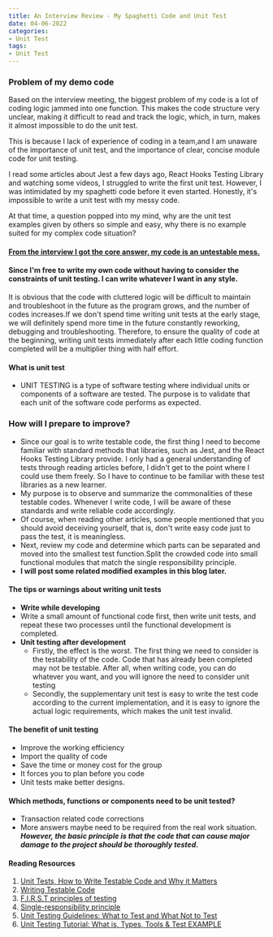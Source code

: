 ```yaml
---
title: An Interview Review - My Spaghetti Code and Unit Test
date: 04-06-2022
categories:
- Unit Test 
tags:
- Unit Test
---
```


### Problem of my demo code

Based on the interview meeting, the biggest problem of my code is a lot of coding logic jammed into one function.
This makes the code structure very unclear, making it difficult to read and track the logic, which, in turn, makes it almost impossible to do the unit test.

This is because I lack of experience of coding in a team,and I am unaware of the importance of unit test, and the importance of clear, concise module code for unit testing.

I read some articles about Jest a few days ago, React Hooks Testing Library and watching some videos, I struggled to write the first unit test. However, I was intimidated by my spaghetti code before it even started. Honestly, it's impossible to write a unit test with my messy code. 

At that time, a question popped into my mind, why are the unit test examples given by others so simple and easy, why there is no example suited for my complex code situation? 

#### <ins>From the interview I got the core answer, my code is an untestable mess.</ins> 
#### Since I'm free to write my own code without having to consider the constraints of unit testing. I can write whatever I want in any style.

It is obvious that the code with cluttered logic will be difficult to maintain and troubleshoot in the future as the program grows, and the number of codes increases.If we don't spend time writing unit tests at the early stage, we will definitely spend more time in the future constantly reworking, debugging and troubleshooting. 
Therefore, to ensure the quality of code at the beginning, writing unit tests immediately after each little coding function completed will be a multiplier thing with half effort.


#### What is unit test
- UNIT TESTING is a type of software testing where individual units or components of a software are tested. The purpose is to validate that each unit of the software code performs as expected.


### How will I prepare to improve?
- Since our goal is to write testable code, the first thing I need to become familiar with standard methods that libraries, such as Jest, and the React Hooks Testing Library provide. I only had a general understanding of tests through reading articles before, I didn't get to the point where I could use them freely. So I have to continue to be familiar with these test libraries as a new learner.
- My purpose is to observe and summarize the commonalities of these testable codes. Whenever I write code, I will be aware of these standards and write reliable code accordingly. 
- Of course, when reading other articles, some people mentioned that you should avoid deceiving yourself, that is, don't write easy code just to pass the test, it is meaningless.
- Next, review my code and determine which parts can be separated and moved into the smallest test function.Split the crowded code into small functional modules that match the single responsibility principle. 
- **I will post some related modified examples in this blog later.**


#### The tips or warnings about writing unit tests
-  **Write while developing**
  - Write a small amount of functional code first, then write unit tests, and repeat these two processes until the functional development is completed.
- **Unit testing after development**
  - Firstly, the effect is the worst. The first thing we need to consider is the testability of the code. Code that has already been completed may not be testable. After all, when writing code, you can do whatever you want, and you will ignore the need to consider unit testing
  - Secondly, the supplementary unit test is easy to write the test code according to the current implementation, and it is easy to ignore the actual logic requirements, which makes the unit test invalid.
    
#### The benefit of unit testing
- Improve the working efficiency
- Import the quality of code
- Save the time or money cost for the group
- It forces you to plan before you code
- Unit tests make better designs.

#### Which methods, functions or components need to be unit tested?
- Transaction related code corrections
- More answers maybe need to be required from the real work situation. ***However, the basic principle is that the code that can cause major damage to the project should be thoroughly tested.***




















#### Reading Resources
1. [Unit Tests, How to Write Testable Code and Why it Matters](https://www.toptal.com/qa/how-to-write-testable-code-and-why-it-matters)
2. [Writing Testable Code](https://medium.com/feedzaitech/writing-testable-code-b3201d4538eb)
3. [F.I.R.S.T principles of testing](https://medium.com/@tasdikrahman/f-i-r-s-t-principles-of-testing-1a497acda8d6)
4. [Single-responsibility principle](https://en.wikipedia.org/wiki/Single-responsibility_principle)
5. [Unit Testing Guidelines: What to Test and What Not to Test](https://dzone.com/articles/unit-testing-guidelines-what-to-test-and-what-not)
6. [Unit Testing Tutorial: What is, Types, Tools & Test EXAMPLE](https://www.guru99.com/unit-testing-guide.html)